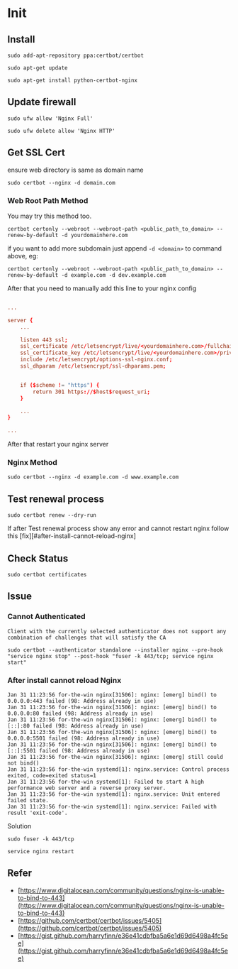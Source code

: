# Init

## Install

`sudo add-apt-repository ppa:certbot/certbot`

`sudo apt-get update`

`sudo apt-get install python-certbot-nginx`

## Update firewall

`sudo ufw allow 'Nginx Full'`

`sudo ufw delete allow 'Nginx HTTP'`

## Get SSL Cert

ensure web directory is same as domain name

`sudo certbot --nginx -d domain.com`

### Web Root Path Method

You may try this method too.

`certbot certonly --webroot --webroot-path <public_path_to_domain> --renew-by-default -d yourdomainhere.com`

if you want to add more subdomain just append `-d <domain>` to command above, eg:

`certbot certonly --webroot --webroot-path <public_path_to_domain> --renew-by-default -d example.com -d dev.example.com`

After that you need to manually add this line to your nginx config

```conf

...

server {
    ...

    listen 443 ssl;
    ssl_certificate /etc/letsencrypt/live/<yourdomainhere.com>/fullchain.pem;
    ssl_certificate_key /etc/letsencrypt/live/<yourdomainhere.com>/privkey.pem;
    include /etc/letsencrypt/options-ssl-nginx.conf;
    ssl_dhparam /etc/letsencrypt/ssl-dhparams.pem;


    if ($scheme != "https") {
        return 301 https://$host$request_uri;
    }

    ...
}

...

```

After that restart your nginx server

### Nginx Method

`sudo certbot --nginx -d example.com -d www.example.com`

## Test renewal process

`sudo certbot renew --dry-run`

If after Test renewal process show any error and cannot restart nginx follow this [fix][#after-install-cannot-reload-nginx]

## Check Status

`sudo certbot certificates`

## Issue

### Cannot Authenticated

```log
Client with the currently selected authenticator does not support any combination of challenges that will satisfy the CA
```

`sudo certbot --authenticator standalone --installer nginx --pre-hook "service nginx stop" --post-hook "fuser -k 443/tcp; service nginx start"`

### After install cannot reload Nginx

```log
Jan 31 11:23:56 for-the-win nginx[31506]: nginx: [emerg] bind() to 0.0.0.0:443 failed (98: Address already in use)
Jan 31 11:23:56 for-the-win nginx[31506]: nginx: [emerg] bind() to 0.0.0.0:80 failed (98: Address already in use)
Jan 31 11:23:56 for-the-win nginx[31506]: nginx: [emerg] bind() to [::]:80 failed (98: Address already in use)
Jan 31 11:23:56 for-the-win nginx[31506]: nginx: [emerg] bind() to 0.0.0.0:5501 failed (98: Address already in use)
Jan 31 11:23:56 for-the-win nginx[31506]: nginx: [emerg] bind() to [::]:5501 failed (98: Address already in use)
Jan 31 11:23:56 for-the-win nginx[31506]: nginx: [emerg] still could not bind()
Jan 31 11:23:56 for-the-win systemd[1]: nginx.service: Control process exited, code=exited status=1
Jan 31 11:23:56 for-the-win systemd[1]: Failed to start A high performance web server and a reverse proxy server.
Jan 31 11:23:56 for-the-win systemd[1]: nginx.service: Unit entered failed state.
Jan 31 11:23:56 for-the-win systemd[1]: nginx.service: Failed with result 'exit-code'.
```

Solution

`sudo fuser -k 443/tcp`

`service nginx restart`

## Refer

* [https://www.digitalocean.com/community/questions/nginx-is-unable-to-bind-to-443](https://www.digitalocean.com/community/questions/nginx-is-unable-to-bind-to-443)
* [https://github.com/certbot/certbot/issues/5405](https://github.com/certbot/certbot/issues/5405)
* [https://gist.github.com/harryfinn/e36e41cdbfba5a6e1d69d6498a4fc5ee](https://gist.github.com/harryfinn/e36e41cdbfba5a6e1d69d6498a4fc5ee)